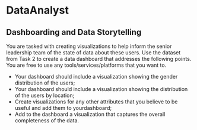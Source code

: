 # DataAnalyst
## Dashboarding and Data Storytelling
You are tasked with creating visualizations to help inform the senior leadership team of the state of data about these users. Use the dataset from Task 2 to create a data dashboard that addresses the following points. You are free to use any tools/services/platforms that you want to.
* Your dashboard should include a visualization showing the gender distribution of the users;
* Your dashboard should include a visualization showing the distribution of the users by location;
* Create visualizations for any other attributes that you believe to be useful and add them to yourdashboard;
* Add to the dashboard a visualization that captures the overall completeness of the data.
